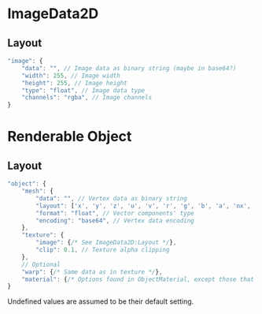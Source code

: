 # ImageData2D

## Layout
```JavaScript
"image": {			
	"data": "", // Image data as binary string (maybe in base64?)
	"width": 255, // Image width
	"height": 255, // Image height
	"type": "float", // Image data type
	"channels": "rgba", // Image channels
}
```

# Renderable Object

## Layout
```JavaScript
"object": {
	"mesh": {
		"data": "", // Vertex data as binary string
		"layout": ['x', 'y', 'z', 'u', 'v', 'r', 'g', 'b', 'a', 'nx', 'ny', 'nz'], // Vector components in order they appear
		"format": "float", // Vector components' type
		"encoding": "base64", // Vertex data encoding
	},
	"texture": {
		"image": {/* See ImageData2D:Layout */},
		"clip": 0.1, // Texture alpha clipping
	},
	// Optional
	"warp": {/* Same data as in texture */},
	"material": {/* Options found in ObjectMaterial, except those that involve a texture */},
}
```

Undefined values are assumed to be their default setting.